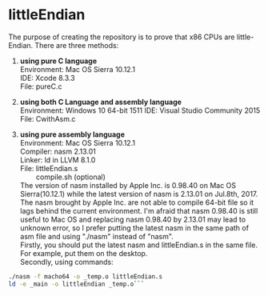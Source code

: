 # littleEndian

The purpose of creating the repository is to prove that x86 CPUs are little-Endian.
There are three methods:

1. **using pure C language**  
Environment: Mac OS Sierra 10.12.1  
IDE: Xcode 8.3.3  
File: pureC.c  

2. **using both C Language and assembly language**  
Environment: Windows 10 64-bit 1511 
IDE: Visual Studio Community 2015  
File: CwithAsm.c  

3. **using pure assembly language**  
Environment: Mac OS Sierra 10.12.1  
Compiler: nasm 2.13.01  
Linker: ld in LLVM 8.1.0  
File: littleEndian.s  
&nbsp;&nbsp;&nbsp;&nbsp;&nbsp;&nbsp;&nbsp;&nbsp;compile.sh (optional)  
The version of nasm installed by Apple Inc. is 0.98.40 on Mac OS Sierra(10.12.1) while the latest version of nasm is 2.13.01 on Jul.8th, 2017. The nasm brought by Apple Inc. are not able to compile 64-bit file so it lags behind the current environment. I'm afraid that nasm 0.98.40 is still useful to Mac OS and replacing nasm 0.98.40 by 2.13.01 may lead to unknown error, so I prefer putting the latest nasm in the same path of asm file and using "./nasm" instead of "nasm".  
Firstly, you should put the latest nasm and littleEndian.s in the same file. For example, put them on the desktop.  
Secondly, using commands:  
```bash
./nasm -f macho64 -o _temp.o littleEndian.s
ld -e _main -o littleEndian _temp.o```
